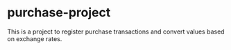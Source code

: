 # purchase-project
This is a project to register purchase transactions and convert values based on exchange rates.
